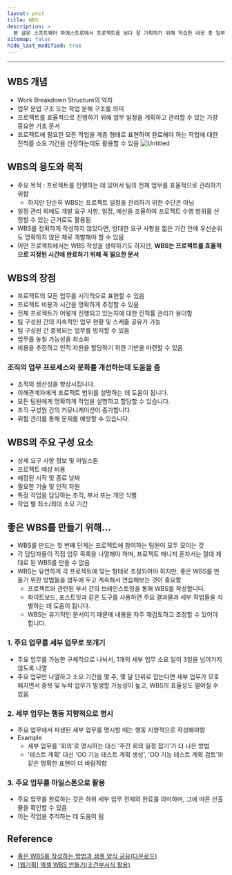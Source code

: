 ```yaml
---
layout: post
title: WBS
description: >
  본 글은 소프트웨어 마에스트로에서 프로젝트를 보다 잘 기획하기 위해 학습한 내용 중 일부를 담은 게시글입니다.
sitemap: false
hide_last_modified: true
---
```


---

## WBS 개념

- Work Breakdown Structure의 약자
- 업무 분업 구조 또는 작업 분해 구조를 의미
- 프로젝트를 효율적으로 진행하기 위해 업무 일정을 계획하고 관리할 수 있는 가장 중요한 기초 문서
- 프로젝트에 필요한 모든 작업을 계층 형태로 표현하여 완료해야 하는 작업에 대한 진척률 소요 기간을 산정하는데도 활용할 수 있음
  ![Untitled](https://s3-us-west-2.amazonaws.com/secure.notion-static.com/59a727ee-7032-452e-9032-c9e5da35c468/Untitled.png)

## WBS의 용도와 목적

- 주요 목적 : 프로젝트를 진행하는 데 있어서 팀의 전체 업무를 효율적으로 관리하기 위함
  - 하지만 단순히 WBS는 프로젝트 일정을 관리하기 위한 수단은 아님
- 일정 관리 외에도 개발 요구 사항, 일정, 예산을 조율하여 프로젝트 수행 범위를 산정할 수 있는 근거로도 활용됨
- WBS를 정확하게 작성하지 않았다면, 방대한 요구 사항을 짧은 기간 안에 우선순위도 명확하지 않은 채로 개발해야 할 수 있음
- 어떤 프로젝트에서는 WBS 작성을 생략하기도 하지만, **WBS는 프로젝트를 효율적으로 지정된 시간에 완료하기 위해 꼭 필요한 문서**

## WBS의 장점

- 프로젝트의 모든 업무를 시각적으로 표현할 수 있음
- 프로젝트 비용과 시간을 명확하게 추정할 수 있음
- 전체 프로젝트가 어떻게 진행되고 있는지에 대한 진척률 관리가 용이함
- 팀 구성원 간의 지속적인 업무 현황 및 스케줄 공유가 가능
- 팀 구성원 간 중복되는 업무를 방지할 수 있음
- 업무를 놓칠 가능성을 최소화
- 비용을 추정하고 인적 자원을 할당하기 위한 기반을 마련할 수 있음

### 조직의 업무 프로세스와 문화를 개선하는데 도움을 줌

- 조직의 생산성을 향상시킵니다.
- 이해관계자에게 프로젝트 범위를 설명하는 데 도움이 됩니다.
- 모든 팀원에게 명확하게 작업을 설명하고 할당할 수 있습니다.
- 조직 구성원 간의 커뮤니케이션이 증가합니다.
- 위험 관리를 통해 문제를 예방할 수 있습니다.

## WBS의 주요 구성 요소

- 상세 요구 사항 정보 및 마일스톤
- 프로젝트 예상 비용
- 예정된 시작 및 종료 날짜
- 필요한 기술 및 인적 자원
- 특정 작업을 담당하는 조직, 부서 또는 개인 식별
- 작업 별 최소/최대 소요 기간

## **좋은 WBS를 만들기 위해…**

- WBS를 만드는 첫 번째 단계는 프로젝트에 참여하는 팀원이 모두 모이는 것
- 각 담당자들이 직접 업무 목록을 나열해야 하며, 프로젝트 매니저 혼자서는 절대 제대로 된 WBS를 만들 수 없음
- WBS는 유연하게 각 프로젝트에 맞는 형태로 조정되어야 하지만, 좋은 WBS를 만들기 위한 방법들을 염두에 두고 계속해서 연습해보는 것이 중요함
  - 프로젝트와 관련된 부서 간의 브레인스토밍을 통해 WBS를 작성합니다.
  - 화이트보드, 포스트잇과 같은 도구를 사용하면 주요 결과물과 세부 작업들을 식별하는 데 도움이 됩니다.
  - WBS는 유기적인 문서이기 때문에 내용을 자주 재검토하고 조정할 수 있어야 합니다.

### 1. 주요 업무를 세부 업무로 쪼개기

- 주요 업무를 가능한 구체적으로 나눠서, 1개의 세부 업무 소요 일이 3일을 넘어가지 않도록 나열
- 주요 업무만 나열하고 소요 기간을 몇 주, 몇 달 단위로 잡는다면 세부 업무가 모호해지면서 중복 및 누락 업무가 발생할 가능성이 높고, WBS의 효율성도 떨어질 수 있음

### 2. **세부 업무는 행동 지향적으로 명시**

- 주요 업무에서 파생된 세부 업무를 명시할 때는 행동 지향적으로 작성해야함
- Example
  - 세부 업무를 '회의'로 명시하는 대신 '주간 회의 일정 잡기'가 더 나은 방법
  - '테스트 계획' 대신 'OO 기능 테스트 계획 생성', 'OO 기능 테스트 계획 검토'와 같은 명확한 표현이 더 바람직함

### 3. **주요 업무를 마일스톤으로 활용**

- 주요 업무를 완료하는 것은 하위 세부 업무 전체의 완료를 의미하며, 그에 따른 산출물을 확인할 수 있음
- 이는 작업을 추적하는 데 도움이 됨

## Reference

- [좋은 WBS를 작성하는 방법과 샘플 양식 공유(다운로드)](https://salaryblues.tistory.com/3)
- [[웹기획] 엑셀 WBS 만들기(조건부서식 활용)](https://blog.naver.com/PostView.nhn?blogId=sunah0712&logNo=222123651658&parentCategoryNo=&categoryNo=21&viewDate=&isShowPopularPosts=true&from=search)
